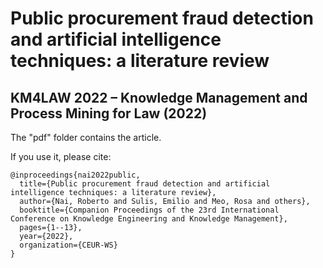# Public procurement fraud detection and artificial intelligence techniques: a literature review
## KM4LAW 2022 – Knowledge Management and Process Mining for Law (2022)

The "pdf" folder contains the article.

If you use it, please cite:

```
@inproceedings{nai2022public,
  title={Public procurement fraud detection and artificial intelligence techniques: a literature review},
  author={Nai, Roberto and Sulis, Emilio and Meo, Rosa and others},
  booktitle={Companion Proceedings of the 23rd International Conference on Knowledge Engineering and Knowledge Management},
  pages={1--13},
  year={2022},
  organization={CEUR-WS}
}
```
